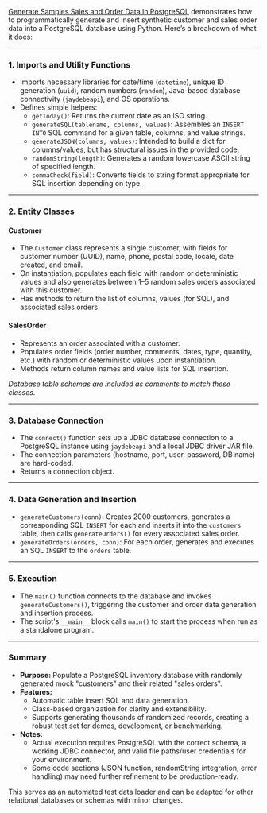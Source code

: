 [Generate Samples Sales and Order Data in PostgreSQL](https://github.com/werowe/glue/blob/master/inventory%20sysystem.ipynb) demonstrates how to programmatically generate and insert synthetic customer and sales order data into a PostgreSQL database using Python. Here’s a breakdown of what it does:

---

### 1. Imports and Utility Functions

- Imports necessary libraries for date/time (`datetime`), unique ID generation (`uuid`), random numbers (`random`), Java-based database connectivity (`jaydebeapi`), and OS operations.
- Defines simple helpers:
  - `getToday()`: Returns the current date as an ISO string.
  - `generateSQL(tablename, columns, values)`: Assembles an `INSERT INTO` SQL command for a given table, columns, and value strings.
  - `generateJSON(columns, values)`: Intended to build a dict for columns/values, but has structural issues in the provided code.
  - `randomString(length)`: Generates a random lowercase ASCII string of specified length.
  - `commaCheck(field)`: Converts fields to string format appropriate for SQL insertion depending on type.

---

### 2. Entity Classes

#### Customer
- The `Customer` class represents a single customer, with fields for customer number (UUID), name, phone, postal code, locale, date created, and email.
- On instantiation, populates each field with random or deterministic values and also generates between 1–5 random sales orders associated with this customer.
- Has methods to return the list of columns, values (for SQL), and associated sales orders.

#### SalesOrder
- Represents an order associated with a customer.
- Populates order fields (order number, comments, dates, type, quantity, etc.) with random or deterministic values upon instantiation.
- Methods return column names and value lists for SQL insertion.

*Database table schemas are included as comments to match these classes.*

---

### 3. Database Connection

- The `connect()` function sets up a JDBC database connection to a PostgreSQL instance using `jaydebeapi` and a local JDBC driver JAR file.
- The connection parameters (hostname, port, user, password, DB name) are hard-coded.
- Returns a connection object.

---

### 4. Data Generation and Insertion

- `generateCustomers(conn)`: Creates 2000 customers, generates a corresponding SQL `INSERT` for each and inserts it into the `customers` table, then calls `generateOrders()` for every associated sales order.
- `generateOrders(orders, conn)`: For each order, generates and executes an SQL `INSERT` to the `orders` table.

---

### 5. Execution

- The `main()` function connects to the database and invokes `generateCustomers()`, triggering the customer and order data generation and insertion process.
- The script's `__main__` block calls `main()` to start the process when run as a standalone program.

---

### Summary

- **Purpose:** Populate a PostgreSQL inventory database with randomly generated mock "customers" and their related "sales orders".
- **Features:** 
  - Automatic table insert SQL and data generation.
  - Class-based organization for clarity and extensibility.
  - Supports generating thousands of randomized records, creating a robust test set for demos, development, or benchmarking.
- **Notes:** 
  - Actual execution requires PostgreSQL with the correct schema, a working JDBC connector, and valid file paths/user credentials for your environment.
  - Some code sections (JSON function, randomString integration, error handling) may need further refinement to be production-ready.

This serves as an automated test data loader and can be adapted for other relational databases or schemas with minor changes.
